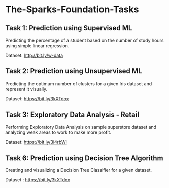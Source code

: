 # The-Sparks-Foundation-Tasks
## Task 1: Prediction using Supervised ML
Predicting the percentage of a student based on the number of study hours using simple linear regression.

Dataset: http://bit.ly/w-data

## Task 2: Prediction using Unsupervised ML
Predicting the optimum number of clusters for a given Iris dataset and represent it visually.

Dataset: https://bit.ly/3kXTdox

## Task 3: Exploratory Data Analysis - Retail
Performing Exploratory Data Analysis on sample superstore dataset and analyzing weak areas to work to make more profit.

Dataset: https://bit.ly/3i4rbWl

## Task 6: Prediction using Decision Tree Algorithm 
Creating and visualizing a Decision Tree Classifier for a given dataset.

Dataset : https://bit.ly/3kXTdox
